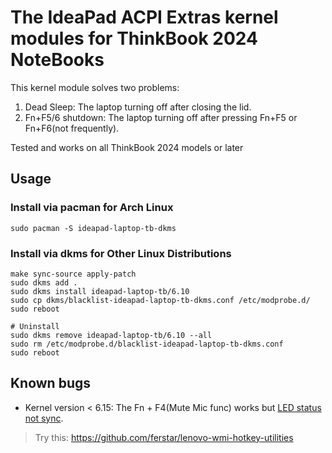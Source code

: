 # The IdeaPad ACPI Extras kernel modules for ThinkBook 2024 NoteBooks

This kernel module solves two problems:

1. Dead Sleep: The laptop turning off after closing the lid.
2. Fn+F5/6 shutdown: The laptop turning off after pressing Fn+F5 or Fn+F6(not frequently).

Tested and works on all ThinkBook 2024 models or later

## Usage

### Install via pacman for Arch Linux

```shell
sudo pacman -S ideapad-laptop-tb-dkms
```

### Install via dkms for Other Linux Distributions

```shell
make sync-source apply-patch
sudo dkms add .
sudo dkms install ideapad-laptop-tb/6.10
sudo cp dkms/blacklist-ideapad-laptop-tb-dkms.conf /etc/modprobe.d/
sudo reboot

# Uninstall
sudo dkms remove ideapad-laptop-tb/6.10 --all
sudo rm /etc/modprobe.d/blacklist-ideapad-laptop-tb-dkms.conf
sudo reboot
```

## Known bugs

- Kernel version < 6.15: The Fn + F4(Mute Mic func) works but [LED status not sync](https://github.com/ferstar/ideapad-laptop-tb/issues/16).

> Try this: https://github.com/ferstar/lenovo-wmi-hotkey-utilities
